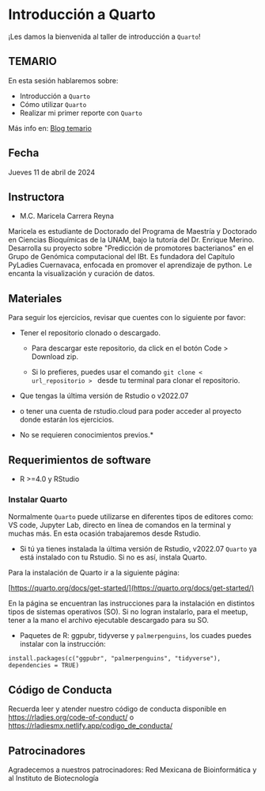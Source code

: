 # Introducción a Quarto


¡Les damos la bienvenida al taller de introducción a `Quarto`!

## TEMARIO

En esta sesión hablaremos sobre:

- Introducción a `Quarto`
- Cómo utilizar `Quarto`
- Realizar mi primer reporte con `Quarto`

  
Más info en: [Blog temario](https://haly-en.github.io/BLOG/Talks/R-ladies/)

## Fecha 

Jueves 11 de abril de 2024


## Instructora

- M.C. Maricela Carrera Reyna

Maricela es estudiante de Doctorado del Programa de Maestría y Doctorado en Ciencias Bioquímicas de la UNAM, bajo la tutoría del Dr. Enrique Merino. Desarrolla su proyecto sobre "Predicción de promotores bacterianos" en el Grupo de Genómica computacional del IBt. Es fundadora del Capítulo PyLadies Cuernavaca, enfocada en promover el aprendizaje de python. Le encanta la visualización y curación de datos.

## Materiales

Para seguir los ejercicios, revisar que cuentes con lo siguiente por favor: 

*  Tener el repositorio clonado o descargado.
  
    - Para descargar este repositorio, da click en el botón Code > Download zip. 

    - Si lo prefieres, puedes usar el comando `git clone < url_repositorio > ` desde tu terminal para clonar el repositorio.

*  Que tengas la última versión de Rstudio o v2022.07

*  o tener una cuenta de rstudio.cloud para poder acceder al proyecto donde estarán los ejercicios.

* No se requieren conocimientos previos.*
  
## Requerimientos de software

+ R >=4.0 y RStudio

### Instalar Quarto

Normalmente `Quarto` puede utilizarse en diferentes tipos de editores como: VS code, Jupyter Lab, directo en línea de comandos en la terminal y muchas más. En esta ocasión trabajaremos desde Rstudio.

* Si tú ya tienes instalada la última versión de Rstudio, v2022.07 `Quarto` ya está instalado con tu Rstudio. Si no es así, instala Quarto. 

 Para la instalación de Quarto ir a la siguiente página:
 
 [https://quarto.org/docs/get-started/](https://quarto.org/docs/get-started/)
 
 En la página se encuentran las instrucciones para la instalación en distintos tipos de sistemas operativos (SO).
 Si no logran instalarlo, para el meetup, tener a la mano el archivo ejecutable descargado para su SO.

+ Paquetes de R: ggpubr, tidyverse y `palmerpenguins`, los cuades puedes instalar con la instrucción:

`install.packages(c("ggpubr", "palmerpenguins", "tidyverse"), dependencies = TRUE)`

## Código de Conducta
Recuerda leer y atender nuestro código de conducta disponible en https://rladies.org/code-of-conduct/ o https://rladiesmx.netlify.app/codigo_de_conducta/

## Patrocinadores
Agradecemos a nuestros patrocinadores: Red Mexicana de Bioinformática y al Instituto de Biotecnología
